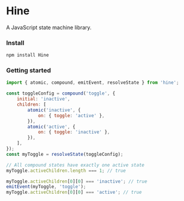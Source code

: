 <!--
    This README is generated from ./config/README/TEMPLATE.md. Do not edit it directly.
-->

# Hine

A JavaScript state machine library.

### Install

```bash
npm install Hine
```

### Getting started

```javascript
import { atomic, compound, emitEvent, resolveState } from 'hine';

const toggleConfig = compound('toggle', {
	initial: 'inactive',
	children: [
		atomic('inactive', {
			on: { toggle: 'active' },
		}),
		atomic('active', {
			on: { toggle: 'inactive' },
		}),
	],
});
const myToggle = resolveState(toggleConfig);

// All compound states have exactly one active state
myToggle.activeChildren.length === 1; // true

myToggle.activeChildren[0][0] === 'inactive'; // true
emitEvent(myToggle, 'toggle');
myToggle.activeChildren[0][0] === 'active'; // true
```
